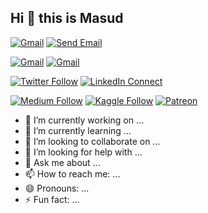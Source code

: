 ## Hi 👋 this is Masud

[![Gmail](https://img.shields.io/badge/Email-Me-blue?style=for-the-badge&logo=gmail)](mailto:masudurism@gmail.com)
[![Send Email](https://img.shields.io/badge/Email%20Me-Click%20Here-FF5733?style=for-the-badge&logo=gmail&logoColor=white)](mailto:your-email@example.com)

[![Gmail](https://img.shields.io/badge/%20-Send%20Mail-blue?logo=gmail&logoColor=ffffff)](mailto:harunurrashid47@hotmail.com)
[![Gmail](https://img.shields.io/badge/%20-Send%20Mail-blue?color=14171A&labelColor=ef5350&logo=gmail&&logoColor=white)](mailto:masudurism@hotmail.com?)

[![Twitter Follow](https://img.shields.io/badge/%20-Follow-black?color=14171A&labelColor=050404&logo=twitter&logoColor=#00acee)](https://twitter.com/harunurrashid97)
[![LinkedIn Connect](https://img.shields.io/badge/%20-Connect-black?color=14171A&labelColor=212121&logo=linkedin&logoColor=ffffff)](https://www.linkedin.com/in/harun-ur-rashid6647/)

[![Medium Follow](https://img.shields.io/badge/%20-Follow-black?color=14171A&labelColor=050404&logo=medium&logoColor=ffffff)](https://towardsdatascience.com/@harunurrashid97)
[![Kaggle Follow](https://img.shields.io/badge/%20-Follow-black?color=14171A&labelColor=37474f&logo=kaggle&logoColor=4fc3f7)](https://kaggle.com/harunshimanto)
[![Patreon](https://img.shields.io/badge/%20-Support-black?color=14171A&labelColor=04945c&logo=patreon&logoColor=ffffff)](https://www.patreon.com/harunurrashid)


- 🔭 I’m currently working on ...
- 🌱 I’m currently learning ...
- 👯 I’m looking to collaborate on ...
- 🤔 I’m looking for help with ...
- 💬 Ask me about ...
- 📫 How to reach me: ...
- 😄 Pronouns: ...
- ⚡ Fun fact: ...

